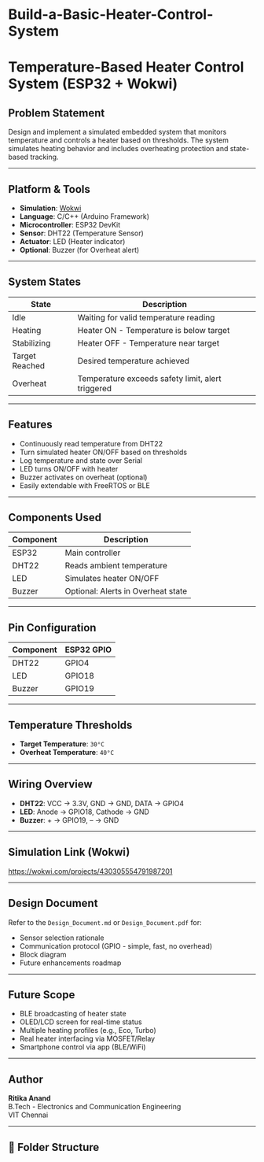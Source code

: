 # Build-a-Basic-Heater-Control-System
# Temperature-Based Heater Control System (ESP32 + Wokwi)

## Problem Statement

Design and implement a simulated embedded system that monitors temperature and controls a heater based on thresholds. The system simulates heating behavior and includes overheating protection and state-based tracking.

---

## Platform & Tools

- **Simulation**: [Wokwi](https://wokwi.com/)
- **Language**: C/C++ (Arduino Framework)
- **Microcontroller**: ESP32 DevKit
- **Sensor**: DHT22 (Temperature Sensor)
- **Actuator**: LED (Heater indicator)
- **Optional**: Buzzer (for Overheat alert)

---

## System States

| State            | Description                                          |
|------------------|------------------------------------------------------|
| Idle             | Waiting for valid temperature reading                |
| Heating          | Heater ON - Temperature is below target              |
| Stabilizing      | Heater OFF - Temperature near target                 |
| Target Reached   | Desired temperature achieved                         |
| Overheat         | Temperature exceeds safety limit, alert triggered    |

---

##  Features

- Continuously read temperature from DHT22
- Turn simulated heater ON/OFF based on thresholds
- Log temperature and state over Serial
- LED turns ON/OFF with heater
- Buzzer activates on overheat (optional)
- Easily extendable with FreeRTOS or BLE

---

##  Components Used

| Component | Description |
|----------|-------------|
| ESP32    | Main controller |
| DHT22    | Reads ambient temperature |
| LED      | Simulates heater ON/OFF |
| Buzzer   | Optional: Alerts in Overheat state |

---

##  Pin Configuration

| Component | ESP32 GPIO |
|-----------|-------------|
| DHT22     | GPIO4       |
| LED       | GPIO18      |
| Buzzer    | GPIO19      |

---

## Temperature Thresholds

- **Target Temperature**: `30°C`
- **Overheat Temperature**: `40°C`

---

## Wiring Overview

- **DHT22**: VCC → 3.3V, GND → GND, DATA → GPIO4
- **LED**: Anode → GPIO18, Cathode → GND
- **Buzzer**: + → GPIO19, – → GND

---

## Simulation Link (Wokwi)

https://wokwi.com/projects/430305554791987201

---

##  Design Document

Refer to the `Design_Document.md` or `Design_Document.pdf` for:
- Sensor selection rationale
- Communication protocol (GPIO - simple, fast, no overhead)
- Block diagram
- Future enhancements roadmap

---

##  Future Scope

- BLE broadcasting of heater state
- OLED/LCD screen for real-time status
- Multiple heating profiles (e.g., Eco, Turbo)
- Real heater interfacing via MOSFET/Relay
- Smartphone control via app (BLE/WiFi)

---

## Author

**Ritika Anand**  
B.Tech - Electronics and Communication Engineering  
VIT Chennai

---

## 📁 Folder Structure

